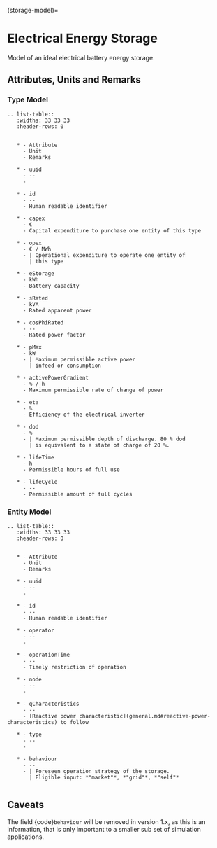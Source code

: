 (storage-model)=

# Electrical Energy Storage

Model of an ideal electrical battery energy storage.

## Attributes, Units and Remarks

### Type Model

```{eval-rst}
.. list-table::
   :widths: 33 33 33
   :header-rows: 0


   * - Attribute
     - Unit
     - Remarks

   * - uuid
     - --
     -

   * - id
     - --
     - Human readable identifier

   * - capex
     - €
     - Capital expenditure to purchase one entity of this type

   * - opex
     - € / MWh
     - | Operational expenditure to operate one entity of
       | this type

   * - eStorage
     - kWh
     - Battery capacity

   * - sRated
     - kVA
     - Rated apparent power

   * - cosPhiRated
     - --
     - Rated power factor

   * - pMax
     - kW
     - | Maximum permissible active power
       | infeed or consumption

   * - activePowerGradient
     - % / h
     - Maximum permissible rate of change of power

   * - eta
     - %
     - Efficiency of the electrical inverter

   * - dod
     - %
     - | Maximum permissible depth of discharge. 80 % dod
       | is equivalent to a state of charge of 20 %.

   * - lifeTime
     - h
     - Permissible hours of full use

   * - lifeCycle
     - --
     - Permissible amount of full cycles

```

### Entity Model

```{eval-rst}
.. list-table::
   :widths: 33 33 33
   :header-rows: 0


   * - Attribute
     - Unit
     - Remarks

   * - uuid
     - --
     -

   * - id
     - --
     - Human readable identifier

   * - operator
     - --
     -

   * - operationTime
     - --
     - Timely restriction of operation

   * - node
     - --
     -

   * - qCharacteristics
     - --
     - [Reactive power characteristic](general.md#reactive-power-characteristics) to follow

   * - type
     - --
     -

   * - behaviour
     - --
     - | Foreseen operation strategy of the storage.
       | Eligible input: *"market"*, *"grid"*, *"self"*


```

## Caveats

The field {code}`behaviour` will be removed in version 1.x, as this is an information, that is only important to a
smaller sub set of simulation applications.
